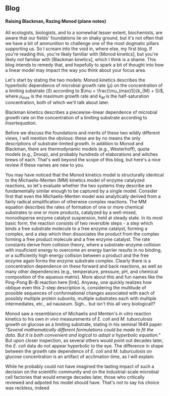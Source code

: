 ## Blog
#### Raising Blackman, Razing Monod (plane notes)
All ecologists, biologists, and to a somewhat lesser extent, biochemists, are aware that our fields' foundations lie on shaky ground, but it's not often that we have a bit of ammunition to challenge one of the most dogmatic pillars supporting us. So I scream into the void in, where else, my first blog. If you're reading this, you're likely familiar with [Monod kinetics], but you're likely *not* familiar with [Blackman kinetics], which I think is a shame. This blog intends to remedy that, and hopefully to spark a bit of thought into how a linear model may impact the way you think about your focus area. 

Let's start by stating the two models:
Monod kinetics describes the hyperbolic dependence of microbial growth rate ($\mu$) on the concentration of a limiting substrate ($S$) according to $\mu = \frac{\mu_{max}S}{k_{M} + S}$, where $\mu_{max}$ is the maximum growth rate and $k_{M}$ is the half-saturation concentration, both of which we'll talk about later. 

Blackman kinetics describes a piecewise-linear dependence of microbial growth rate on the concentration of a limiting substrate according to $Insert equation$. 

Before we discuss the foundations and merits of these two wildly different views, I will mention the obvious: these are by no means the only descriptions of substrate-limited growth. In addition to Monod and Blackman, there are thermodynamic models (e.g., Westerhoff), quota models (e.g., Droop), and probably hundreds of elaborations and witches brews of each. That's well beyond the scope of this blog, but here's a nice review if these names are new to you.   

You may have noticed that the Monod kinetics model is structurally identical to the Michaelis-Menten (MM) kinetics model of enzyme catalyzed reactions, so let's evaluate whether the two systems they describe are fundamentally similar enough to be captured by a single model. Consider first that even the Michaelis-Menten model was analytically derived from a fairly radical simplification of otherwise complex reactions. The MM equation describes the rates of formation of one or more chemical substrates to one or more products, catalyzed by a well-mixed, monodisperse enzyme catalyst suspension, held at steady state. In its most basic form, the reaction consists of two reversible steps - a step which binds a free substrate molecule to a free enzyme catalyst, forming a complex, and a step which then dissociates the product from the complex forming a free product molecule and a free enzyme catalyst. The rate constants derive from collision theory, where a substrate-enzyme collision with insuficient energy to overcome an energy barrier results in no binding, or a sufficiently high energy collision between a product and the free enzyme again forms the enzyme substrate complex. Clearly there is a concentration dependence on these forward and back reactions, as well as many other dependencies (e.g., temperature, pressure, pH, and chemical composition of the aqueous matrix). More about this and fun names like the Ping-Pong Bi-Bi reaction here [link]. Anyway, one quickly realizes how oblique even this 2-step description is, considering the multitude of possible sequences of conformational changes associated with each of possibly multiple protein subunits, multiple substrates each with multiple intermediates, etc., ad nauseum. Sigh... but isn't this all very biological!?          

Monod saw a resemblance of Michaelis and Menten's *in vitro* reaction kinetics to his own *in vivo* measurements of *E. coli* and *M. tuburculosis* growth on glucose as a limiting substrate, stating in his seminal 1949 paper: *"Several mathematically different formulations could be made to fit the data. But it is both convenient and logical to adopt a hyperbolic equation."* But upon closer inspection, as several others would point out decades later, the *E. coli* data do not appear hyperbolic to the eye. The difference in shape between the growth rate dependence of *E. coli* and *M. tuburculosis* on glucose concentration is an artifact of acclimation time, as I will explain.   

While he probably could not have imagined the lasting impact of such a decision on the scientific community and on the industrial-scale microbial cell factories that would emerge decades later, those who critically reviewed and adpoted his model should have. That's not to say his choice was reckless, indeed     


